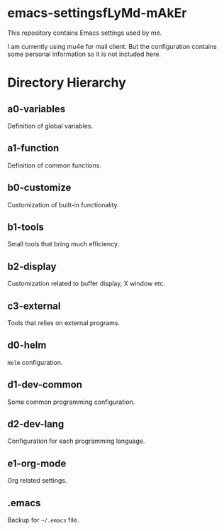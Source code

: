 # emacs-settingsfLyMd-mAkEr
This repository contains Emacs settings used by me.

I am currently using mu4e for mail client. But the configuration contains some personal information so it is not included here.

# Directory Hierarchy
## a0-variables
Definition of global variables.

## a1-function
Definition of common functions.

## b0-customize
Customization of built-in functionality.

## b1-tools
Small tools that bring much efficiency.

## b2-display
Customization related to buffer display, X window etc.

## c3-external
Tools that relies on external programs.

## d0-helm
`Helm` configuration.

## d1-dev-common
Some common programming configuration.

## d2-dev-lang
Configuration for each programming language.

## e1-org-mode
Org related settings.

## .emacs
Backup for `~/.emacs` file.